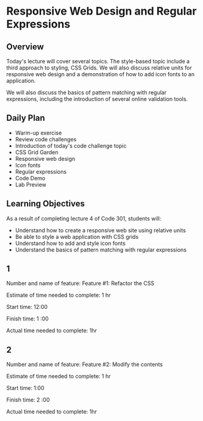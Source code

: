 # Responsive Web Design and Regular Expressions 

## Overview

Today's lecture will cover several topics. The style-based topic include a third approach to styling, CSS Grids. We will also discuss relative units for responsive web design and a demonstration of how to add icon fonts to an application.

We will also discuss the basics of pattern matching with regular expressions, including the introduction of several online validation tools.

## Daily Plan

- Warm-up exercise
- Review code challenges
- Introduction of today's code challenge topic
- CSS Grid Garden
- Responsive web design
- Icon fonts
- Regular expressions
- Code Demo
- Lab Preview

## Learning Objectives

As a result of completing lecture 4 of Code 301, students will:
- Understand how to create a responsive web site using relative units
- Be able to style a web application with CSS grids
- Understand how to add and style icon fonts
- Understand the basics of pattern matching with regular expressions

## 1
Number and name of feature: Feature #1: Refactor the CSS

Estimate of time needed to complete: 1 hr

Start time: 12:00

Finish time: 1 :00

Actual time needed to complete: 1hr

## 2
Number and name of feature: Feature #2: Modify the contents

Estimate of time needed to complete: 1 hr

Start time: 1:00

Finish time: 2 :00

Actual time needed to complete: 1hr
